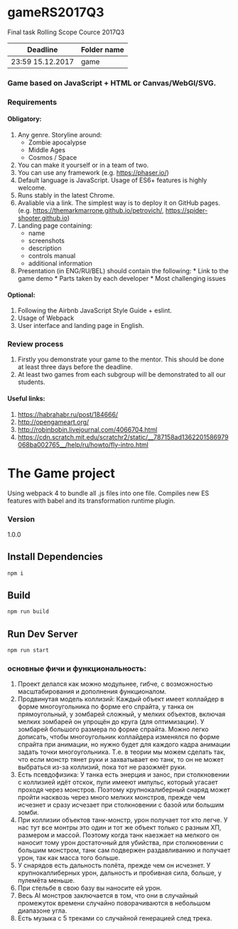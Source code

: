 # gameRS2017Q3
Final task Rolling Scope Cource 2017Q3

| Deadline  | Folder name |
|-----------|-------------|
| 23:59 15.12.2017 | game |

### Game based on JavaScript + HTML or Canvas/WebGl/SVG.

### Requirements
#### Obligatory:
  1. Any genre. Storyline around:
     * Zombie apocalypse
     * Middle Ages
     * Cosmos / Space 
  2. You can make it yourself or in a team of two.
  3. You can use any framework (e.g. https://phaser.io/)
  4. Default language is JavaScript. Usage of ES6+ features is highly welcome.
  5. Runs stably in the latest Chrome.
  6. Avaliable via a link. The simplest way is to deploy it on GitHub pages. (e.g. https://themarkmarrone.github.io/petrovich/, https://spider-shooter.github.io)
  7. Landing page containing:
      * name
      * screenshots
      * description
      * controls manual
      * additional information
  8. Presentation (in ENG/RU/BEL) should contain the following:
    * Link to the game demo
    * Parts taken by each developer
    * Most challenging issues


#### Optional:
  1. Following the Airbnb JavaScript Style Guide + eslint.
  2. Usage of Webpack
  3. User interface and landing page in English.

### Review process
1. Firstly you demonstrate your game to the mentor. This should be done at least three days before the deadline.
2. At least two games from each subgroup will be demonstrated to all our students.

#### Useful links:
1) https://habrahabr.ru/post/184666/  
2) http://opengameart.org/
3) http://robinbobin.livejournal.com/4066704.html
4) https://cdn.scratch.mit.edu/scratchr2/static/__787158ad1362201586979068ba002765__/help/ru/howto/fly-intro.html


# The Game project

Using webpack 4 to bundle all .js files into one file. Compiles new ES features with babel and its transformation runtime plugin.

### Version

1.0.0

## Install Dependencies

```bash
npm i
```

## Build

```bash
npm run build
```

## Run Dev Server

```bash
npm run start
```

### основные фичи и функциональность:
1. Проект делался как можно модульнее, гибче, с возможностью масштабирования и дополнения функционалом.
2. Продвинутая модель коллизий: Каждый объект имеет коллайдер в форме многоугольника по форме его спрайта, у танка он прямоугольный, у зомбарей сложный, у мелких объектов, включая мелких зомбарей он упрощён до круга (для оптимизации). У зомбарей большого размера по форме спрайта. Можно легко дописать, чтобы многоугольник коллайдера изменялся по форме спрайта при анимации, но нужно будет для каждого кадра анимации задать точки многоугольника. Т.е. в теории мы можем сделать так, что если монстр тянет руки и захватывает ею танк, то он не может выбраться из-за коллизий, пока тот не разожмёт руки.
2. Есть псевдофизика: У танка есть энерция и занос, при столкновении с коллизией идёт отскок, пули имееют импульс, который угасает проходя через монстров. Поэтому крупнокалиберный снаряд может пройти насквозь через много мелких монстров, прежде чем исчезнет и сразу исчезает при столкновении с базой или большим зомби.
4. При коллизии объектов танк-монстр, урон получает тот кто легче. У нас тут все монтры это один и тот же объект только с разным ХП, размером и массой. Поэтому когда танк наезжает на мелкого он наносит тому урон достаточный для убийства, при столкновении с большим монстром, танк сам подвержен раздавливанию и получает урон, так как масса того больше.
5. У снарядов есть дальность полёта, прежде чем он исчезнет. У крупнокаллиберных урон, дальность и пробивная сила, больше, у пулемёта меньше.
6. При стельбе в свою базу вы наносите ей урон.
7. Весь AI монстров заключается в том, что они в случайный промежуток времени случайно поворачиваются в небольшом диапазоне угла.
8. Есть музыка с 5 треками со случайной генерацией след трека.
